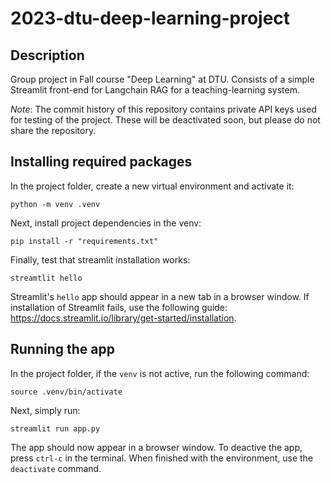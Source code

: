 # 2023-dtu-deep-learning-project

## Description
Group project in Fall course "Deep Learning" at DTU. Consists of a simple Streamlit front-end for Langchain RAG for a teaching-learning system. 

*Note*: The commit history of this repository contains private API keys used for testing of the project. These will be deactivated soon, but please do not share the repository.

## Installing required packages
In the project folder, create a new virtual environment and activate it:
```
python -m venv .venv
```
Next, install project dependencies in the venv:
```
pip install -r "requirements.txt"
```
Finally, test that streamlit installation works:
```
streamtlit hello
```
Streamlit's `hello` app should appear in a new tab in a browser window. If installation of Streamlit fails, use the following guide: https://docs.streamlit.io/library/get-started/installation.

## Running the app
In the project folder, if the `venv` is not active, run the following command:
```
source .venv/bin/activate
```
Next, simply run:
```
streamlit run app.py
```
The app should now appear in a browser window. To deactive the app, press `ctrl-c` in the terminal. When finished with the environment, use the `deactivate` command.